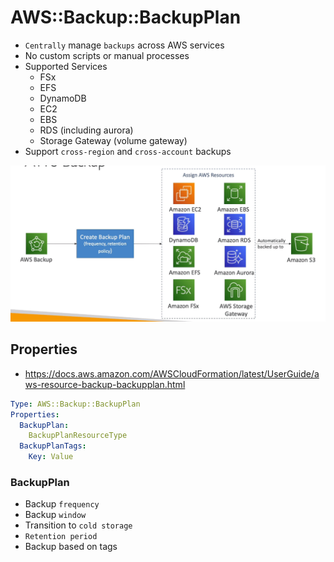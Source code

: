 # AWS::Backup::BackupPlan

- `Centrally` manage `backups` across AWS services
- No custom scripts or manual processes
- Supported Services
  - FSx
  - EFS
  - DynamoDB
  - EC2
  - EBS
  - RDS (including aurora)
  - Storage Gateway (volume gateway)
- Support `cross-region` and `cross-account` backups

![Backup](.images/backup.png)

## Properties

- <https://docs.aws.amazon.com/AWSCloudFormation/latest/UserGuide/aws-resource-backup-backupplan.html>

```yaml
Type: AWS::Backup::BackupPlan
Properties:
  BackupPlan:
    BackupPlanResourceType
  BackupPlanTags:
    Key: Value
```

### BackupPlan

- Backup `frequency`
- Backup `window`
- Transition to `cold storage`
- `Retention period`
- Backup based on tags
